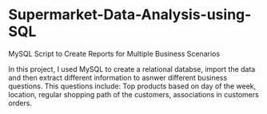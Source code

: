 # Supermarket-Data-Analysis-using-SQL
MySQL Script to Create Reports for Multiple Business Scenarios

In this project, I used MySQL to create a relational databse, import the data and then extract different information to asnwer different business questions. This questions include: Top products based on day of the week, location, regular shopping path of the customers, associations in customers orders.
